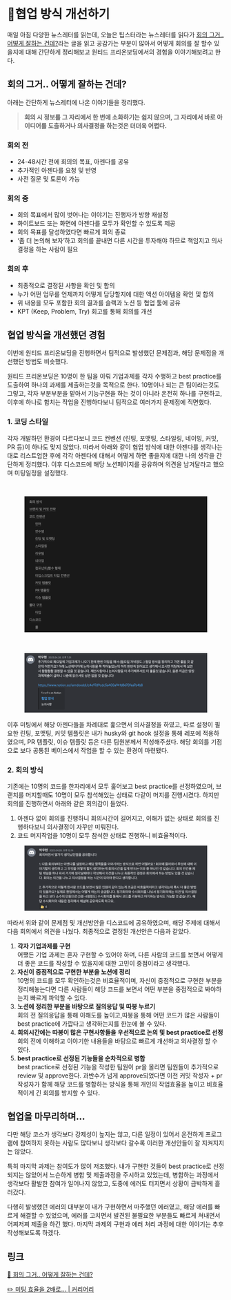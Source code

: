 # 협업 방식 개선하기

매일 아침 다양한 뉴스레터를 읽는데, 오늘은 팁스터라는 뉴스레터를 읽다가 [회의 그거.. 어떻게 잘하는 건데?](https://maily.so/tipster/posts/e83a6f72?mid=b361d956)라는 글을 읽고 공감가는 부분이 많아서 어떻게 회의를 잘 할수 있을지에 대해 간단하게 정리해보고 원티드 프리온보딩에서의 경험을 이야기해보려고 한다.

## 회의 그거.. 어떻게 잘하는 건데?

아래는 간단하게 뉴스레터에 나온 이야기들을 정리했다.

> **회의 시 정보를 그 자리에서 한 번에 소화하기는 쉽지 않으며, 그 자리에서 바로 아이디어를 도출하거나 의사결정을 하는것은 더더욱 어렵다.**

### 회의 전

* 24-48시간 전에 회의의 목표, 아젠다를 공유
* 추가적인 아젠다를 요청 및 반영
* 사전 질문 및 토론이 가능

### 회의 중

* 회의 목표에서 많이 벗어나는 이야기는 진행자가 방향 재설정
* 화이트보드 또는 화면에 아젠다를 모두가 확인할 수 있도록 제공
* 회의 목표를 달성하였다면 빠르게 회의 종료
* ‘좀 더 논의해 보자’하고 회의를 끝내면 다른 시간을 투자해야 하므로 책임지고 의사결정을 하는 사람이 필요

### 회의 후

* 최종적으로 결정된 사항을 확인 및 합의
* 누가 어떤 업무를 언제까지 어떻게 담당할지에 대한 액션 아이템을 확인 및 합의
* 위 내용을 모두 포함한 회의 결과를 슬랙과 노션 등 협업 툴에 공유
* KPT (Keep, Problem, Try) 회고를 통해 회의를 개선

## 협업 방식을 개선했던 경험

이번에 원티드 프리온보딩을 진행하면서 팀적으로 발생했던 문제점과, 해당 문제점을 개선했던 방법도 비슷했다.

원티드 프리온보딩은 10명이 한 팀을 이뤄 기업과제를 각자 수행하고 best practice를 도출하여 하나의 과제를 제출하는것을 목적으로 한다. 10명이나 되는 큰 팀이라는것도 그렇고, 각자 부분부분을 맡아서 기능구현을 하는 것이 아니라 온전히 하나를 구현하고, 이후에 하나로 합치는 작업을 진행하다보니 팀적으로 여러가지 문제점에 직면했다.

### 1. 코딩 스타일

각자 개발하던 환경이 다르다보니 코드 컨벤션 (린팅, 포맷팅, 스타일링, 네이밍, 커밋, PR 등)이 하나도 맞지 않았다. 따라서 아래와 같이 협업 방식에 대한 아젠다를 생각나는대로 리스트업한 후에 각각 아젠다에 대해서 어떻게 하면 좋을지에 대한 나의 생각을 간단하게 정리했다. 이후 디스코드에 해당 노션페이지를 공유하며 의견을 남겨달라고 했으며 미팅일정을 설정했다.

<div>

<img src="https://s3-us-west-2.amazonaws.com/secure.notion-static.com/817e3d68-dcdf-4b71-9962-7f5da665c74b/Untitled.png" alt="">

 

<figure><img src="../../.gitbook/assets/Untitled (3) (1).png" alt=""><figcaption></figcaption></figure>

</div>

<div>

<img src="https://s3-us-west-2.amazonaws.com/secure.notion-static.com/51627bee-1178-45da-b814-4640a33b7a36/Untitled.png" alt="">

 

<figure><img src="../../.gitbook/assets/Untitled (4) (1).png" alt=""><figcaption></figcaption></figure>

</div>

이후 미팅에서 해당 아젠다들을 차례대로 훑으면서 의사결정을 하였고, 따로 설정이 필요한 린팅, 포맷팅, 커밋 템플릿은 내가 husky와 git hook 설정을 통해 레포에 적용하였으며, PR 템플릿, 이슈 템플릿 등은 다른 팀원분께서 작성해주셨다. 해당 회의를 기점으로 보다 공통된 베이스에서 작업을 할 수 있는 환경이 마련됐다.

### 2. 회의 방식

기존에는 10명의 코드를 한자리에서 모두 훑어보고 best practice를 선정하였으며, 브랜치를 머지할때도 10명이 모두 참석해있는 상태로 다같이 머지를 진행시켰다. 하지만 회의를 진행하면서 아래와 같은 회의감이 들었다.

1. 아젠다 없이 회의를 진행하니 회의시간이 길어지고, 이해가 없는 상태로 회의를 진행하다보니 의사결정이 자꾸만 미뤄진다.
2. 코드 머지작업을 10명이 모두 참석한 상태로 진행하니 비효율적이다.

<figure><img src="../../.gitbook/assets/Untitled (5) (1).png" alt=""><figcaption></figcaption></figure>

따라서 위와 같이 문제점 및 개선방안을 디스코드에 공유하였으며, 해당 주제에 대해서 다음 회의에서 의견을 나눴다. 최종적으로 결정된 개선안은 다음과 같았다.

1. **각자 기업과제를 구현**\
   어쨌든 기업 과제는 혼자 구현할 수 있어야 하며, 다른 사람의 코드를 보면서 어떻게 더 좋은 코드를 작성할 수 있을지에 대한 고민이 중점이라고 생각했다.
2. **자신이 중점적으로 구현한 부분을 노션에 정리**\
   10명의 코드를 모두 확인하는것은 비효율적이며, 자신이 중점적으로 구현한 부분을 정리해놓는다면 다른 사람들이 해당 코드를 보면서 어떤 부분을 중점적으로 봐야하는지 빠르게 파악할 수 있다.
3. **노션에 정리한 부분을 바탕으로 질의응답 및 따봉 누르기**\
   회의 전 질의응답을 통해 이해도를 높이고,따봉을 통해 어떤 코드가 많은 사람들이 best practice에 가깝다고 생각하는지를 한눈에 볼 수 있다.
4. **회의시간에는 따봉이 많은 구현사항들을 우선적으로 논의 및 best practice로 선정**\
   회의 전에 이해하고 이야기한 내용들을 바탕으로 빠르게 개선하고 의사결정 할 수 있다.
5. **best practice로 선정된 기능들을 순차적으로 병합**\
   best practice로 선정된 기능을 작성한 팀원이 pr을 올리면 팀원들이 추가적으로 review 및 approve한다. 과반수가 넘게 approve되었다면 이전 커밋 작성자 + pr 작성자가 함께 해당 코드를 병합하는 방식을 통해 개인의 작업효율을 높이고 비효율적이게 긴 회의를 방지할 수 있다.

## 협업을 마무리하며...

다만 해당 코스가 생각보다 강제성이 높지는 않고, 다른 일정이 있어서 온전하게 프로그램에 참여하지 못하는 사람도 많다보니 생각보다 갈수록 이러한 개선안들이 잘 지켜지지는 않았다.

특히 마지막 과제는 참여도가 많이 저조했다. 내가 구현한 것들이 best practice로 선정되지는 않았어서 느슨하게 병합 및 제출과정을 주시하고 있었는데, 병합하는 과정에서 생각보다 활발한 참여가 일어나지 않았고, 도중에 에러도 터지면서 상황이 급박하게 흘러갔다.

다행히 발생했던 에러의 대부분이 내가 구현하면서 마주했던 에러였고, 해당 에러를 빠르게 해결할 수 있었으며, 에러를 고치면서 발견된 불필요한 부분들도 빠르게 쳐내면서 어찌저찌 제출을 하긴 했다. 마지막 과제의 구현과 에러 처리 과정에 대한 이야기는 추후 작성해보도록 하겠다.

## 링크

[💬 회의 그거.. 어떻게 잘하는 건데?](https://maily.so/tipster/posts/e83a6f72?mid=b361d956)

[✏️ 미팅 효율을 2배로... | 커리어리](https://careerly.co.kr/comments/34919)
